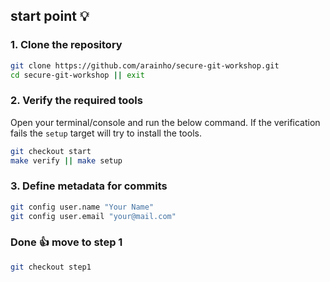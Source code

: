 ## start point 💡

### 1. Clone the repository
```bash
git clone https://github.com/arainho/secure-git-workshop.git
cd secure-git-workshop || exit
```

### 2. Verify the required tools
Open your terminal/console and run the below command.
If the verification fails the `setup` target will try to install the tools.
```bash
git checkout start
make verify || make setup
```


### 3. Define metadata for commits
```bash
git config user.name "Your Name"
git config user.email "your@mail.com"
```

### Done 👍 move to step 1
```bash
git checkout step1
```

